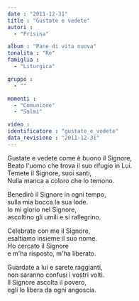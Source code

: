 ```yaml
---
date : "2011-12-31"
title : "Gustate e vedete"
autori : 
  - "Frisina"

album : "Pane di vita nuova"
tonalita : "Re"
famiglia : 
  - "Liturgica"

gruppo : 
  - ""

momenti : 
  - "Comunione"
  - "Salmi"

video : 
identificatore : "gustate_e_vedete"
data_revisione : "2011-12-31"
---
```

  
  
  
Gustate e vedete come è buono il Signore,  
Beato l'uomo che trova il suo rifugio in Lui.  
Temete il Signore, suoi santi,  
Nulla manca a coloro che lo temono.  
  
  
  
 Benedirò il Signore in ogni tempo,   
sulla mia bocca la sua lode.  
Io mi glorio nel Signore,   
ascoltino gli umili e si rallegrino.   
  
  
  
  
Celebrate con me il Signore,   
esaltiamo insieme il suo nome.  
Ho cercato il Signore   
e m'ha risposto, m'ha liberato.  
  
  
  
  
Guardate a lui e sarete raggianti,   
non saranno confusi i vostri volti.  
Il Signore ascolta il povero,   
egli lo libera da ogni angoscia.  
  
  
  
  
